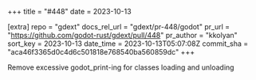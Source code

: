 +++
title = "#448"
date = 2023-10-13

[extra]
repo = "gdext"
docs_rel_url = "gdext/pr-448/godot"
pr_url = "https://github.com/godot-rust/gdext/pull/448"
pr_author = "kkolyan"
sort_key = 2023-10-13
date_time = 2023-10-13T05:07:08Z
commit_sha = "aca46f3365d0c4d6c501818e768540ba560859dc"
+++

Remove excessive godot_print-ing for classes loading and unloading
